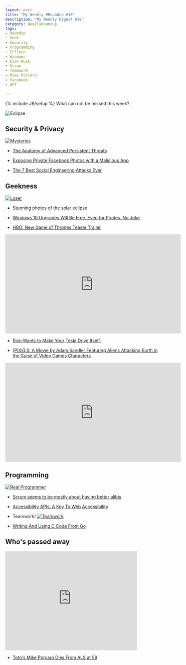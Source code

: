 ```yaml
---
layout: post
title: "My Weekly #Roundup #18"
description: "My Weekly Digest #18"
category: WeeklyRoundup
tags: 
- Roundup
- Geek
- Security
- Programming
- Eclipse
- Windows
- Elon Musk
- Scrum
- Teamwork
- Mike Porcaro
- Facebook
- APT

---
```

{% include JB/setup %}
What can not be missed this week? 

![Eclipse](http://oldsite.andreafortuna.org/images/eclipse.jpg)
<!-- more -->

Security & Privacy
--
[![Mysteries](http://imgs.xkcd.com/comics/mysteries.png)](http://xkcd.com/1501/)

- [The Anatomy of Advanced Persistent Threats](http://www.darkreading.com/partner-perspectives/bitdefender/the-anatomy-of-advanced-persistent-threats/a/d-id/1319525)

- [Exposing Private Facebook Photos with a Malicious App](http://hackaday.com/2015/03/20/exposing-private-facebook-photos-with-a-malicious-app/)

- [The 7 Best Social Engineering Attacks Ever](http://www.darkreading.com/the-7-best-social-engineering-attacks-ever/d/d-id/1319411)


Geekness
--

[![Loser](http://inkontheside.com/comics/2015-02-23-Once%20a%20loser%20always%20a%20loser.jpg)](http://inkontheside.com/2015/02/23/once-a-loser-always-a-loser/)

- [Stunning photos of the solar eclipse](http://mashable.com/2015/03/20/the-solar-eclipse-in-photos/)

- [Windows 10 Upgrades Will Be Free, Even for Pirates. No Joke](http://www.wired.com/2015/03/windows-10-upgrades-will-free-even-pirates-no-joke/)

- [HBO: New Game of Thrones Teaser Trailer](http://netflixlife.com/2015/03/16/hbo-new-game-of-thrones-teaser-trailer-video/)

<iframe width="560" height="315" src="https://www.youtube.com/embed/p9Mi17nLflY" frameborder="0" allowfullscreen></iframe>

- [Elon Wants to Make Your Tesla Drive Itself.](http://www.wired.com/2015/03/elon-wants-make-tesla-drive-legal/)

- [[PIXELS: A Movie by Adam Sandler Featuring Aliens Attacking Earth in the Guise of Video Games Characters](http://www.geeksaresexy.net/2015/03/17/pixels-a-movie-by-adam-sandler-featuring-aliens-attacking-earth-in-the-guise-of-video-games-characters/)

<iframe width="560" height="315" src="https://www.youtube.com/embed/0CYMC5b8KLE" frameborder="0" allowfullscreen></iframe>


Programming
--
[![Real Programmer](http://imgs.xkcd.com/comics/real_programmers.png)](http://xkcd.com/378/)

- [Scrum seems to be mostly about having better alibis](http://agileoverflow.com/t/scrum-seems-to-be-mostly-about-having-better-alibis/47)

- [Accessibility APIs: A Key To Web Accessibility](http://www.smashingmagazine.com/2015/03/16/web-accessibility-with-accessibility-api/)

- Teamwork!
[![Teamwork](http://i.imgur.com/KA24Miu.gif)](http://devopsreactions.tumblr.com/post/114120650938/teamwork)


- [Writing And Using C Code From Go](http://openmymind.net/Writer-And-Using-C-Code-From-Go/)



Who's passed away
---

<iframe width="420" height="315" src="https://www.youtube.com/embed/wMiku_OsEyw" frameborder="0" allowfullscreen></iframe>

- [Toto's Mike Porcaro Dies From ALS at 59](http://www.tmz.com/2015/03/15/mike-porcaro-toto-dies-dead-bassist/)
